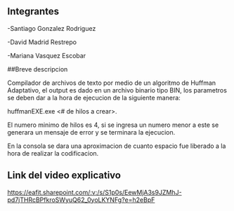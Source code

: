 ## Integrantes
-Santiago Gonzalez Rodriguez

-David Madrid Restrepo

-Mariana Vasquez Escobar


##Breve descripcion

Compilador de archivos de texto por medio de un algoritmo de Huffman Adaptativo, el output es dado en un archivo binario tipo BIN, los parametros se deben dar a la hora de ejecucion de la siguiente manera:

huffmanEXE.exe <Nombre del archivo que debe estar en la misma direccion del ejecutable> <# de hilos a crear>.

El numero minimo de hilos es 4, si se ingresa un numero menor a este se generara un mensaje de error y se terminara la ejecucion.

En la consola se dara una aproximacion de cuanto espacio fue liberado a la hora de realizar la codificacion.
  
## Link del video explicativo
https://eafit.sharepoint.com/:v:/s/S1p0s/EewMjA3s9JZMhJ-pd7jTHRcBPfkroSWyuQ62_0yoLKYNFg?e=h2eBpF
